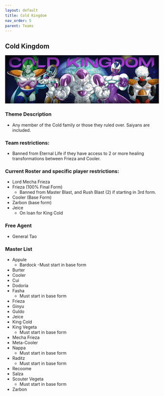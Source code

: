 ```yaml
---
layout: default
title: Cold Kingdom
nav_order: 5
parent: Teams
---
```

## Cold Kingdom

![](../images/cold.jpg)

### Theme Description
- Any member of the Cold family or those they ruled over. Saiyans are included. 

### Team restrictions:
  - Banned from Eternal Life if they have access to 2 or more healing transformations between Frieza and Cooler.

### Current Roster and specific player restrictions:

- Lord Mecha Frieza
- Frieza (100% Final Form)
  - Banned from Master Blast, and Rush Blast (2) if starting in 3rd form.
- Cooler (Base Form)
- Zarbon (base form)
- Jeice
  - On loan for King Cold

### Free Agent 

- General Tao
  
### Master List

- Appule
  - Bardock 
    -Must start in base form
- Burter
- Cooler
- Cui
- Dodoria
- Fasha 
  - Must start in base form
- Frieza
- Ginyu
- Guldo
- Jeice
- King Cold
- King Vegeta 
  - Must start in base form
- Mecha Frieza
- Meta-Cooler
- Nappa  
   - Must start in base form
- Raditz
   - Must start in base form
- Recoome
- Salza
- Scouter Vegeta 
    - Must start in base form
- Zarbon
